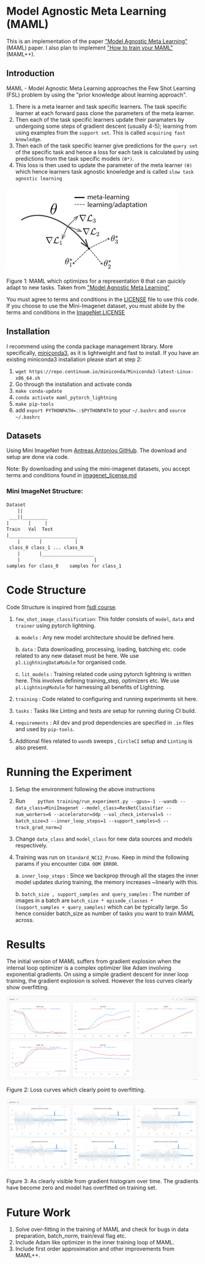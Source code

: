 # Model Agnostic Meta Learning (MAML)
This is an implementation of the paper ["Model Agnostic Meta Learning"](https://arxiv.org/abs/1703.03400) (MAML) paper.
I also plan to implement ["How to train your MAML"](https://arxiv.org/abs/1810.09502) (MAML++).

## Introduction

MAML - Model Agnostic Meta Learning approaches the Few Shot Learning (FSL) problem by using the "prior knowledge about learning approach". 
1. There is a meta learner and task specific learners. The task specific learner at each forward pass clone the parameters of the meta learner. 
2. Then each of the task specific learners update their paramaters by undergoing some steps of gradient descent (usually 4-5); learning from using examples from the ```support set```. This is called ```acquiring fast knowledge```.  
3. Then each of the task specific learner give predictions for the ```query set``` of the specific task and hence a loss for each task is calculated by using predictions from the task specific models ```(θ*)```. 
4. This loss is then used to update the parameter of the meta learner ```(θ)``` which hence learners task agnostic knowledge and is called ```slow task agnostic learning```

![alt text](./images/meta_learner.png)

Figure 1: MAML which optimizes for a representation θ that can quickly adapt to new tasks. Taken from ["Model Agnostic Meta Learning"](https://arxiv.org/abs/1703.03400)



You must agree to terms and conditions in the [LICENSE](./LICENSE) file to use this code. If you choose to use the Mini-Imagenet dataset, you must abide by the terms and conditions in the [ImageNet LICENSE](./ImageNetLicense.md)

## Installation

I recommend 
using the conda package management library. More specifically, 
[miniconda3](https://repo.continuum.io/miniconda/Miniconda3-latest-Linux-x86_64.sh), as it is lightweight and fast to install.
If you have an existing miniconda3 installation please start at step 2:
 1. ```wget https://repo.continuum.io/miniconda/Miniconda3-latest-Linux-x86_64.sh```
 2. Go through the installation and activate conda
 3. ```make conda-update```
 4. ```conda activate maml_pytorch_lightning```
 5. ```make pip-tools```
 6. add ```export PYTHONPATH=.:$PYTHONPATH``` to your ```~/.bashrc``` and ```source ~/.bashrc```


## Datasets

Using Mini ImageNet from [Antreas Antoniou GitHub](https://github.com/AntreasAntoniou/HowToTrainYourMAMLPytorch). The download and setup are done via code.


Note: By downloading and using the mini-imagenet datasets, you accept terms and conditions found in [imagenet_license.md](./ImageNetLicense.md) 

### Mini ImageNet Structure:

```
Dataset
    ||
 ___||_________
|       |     |
Train   Val  Test
|_________________________
    |       |            |
 class_0 class_1 ... class_N
    |       |___________________
    |                           |
samples for class_0    samples for class_1
```

# Code Structure

Code Structure is inspired from [fsdl course](https://github.com/sahamrit/fsdl-text-recognizer-2021-labs/tree/174ebbdc065442175d9457b7a97d6e065f3d9cd0).

1. ```few_shot_image_classification```: This folder consists of ```model```, ```data``` and ```trainer``` using pytorch lightning.

    a. ```models``` : Any new model architecture should be defined here.

    b. ```data``` : Data downloading, processing, loading, batching etc. code related to any new dataset must be here. We use ```pl.LightningDataModule``` for organised code.

    c. ```lit_models``` : Training related code using pytorch lightning is written here. This involves defining training_step, optimizers etc. We use ```pl.LightningModule``` for harnessing all benefits of Lightning.

2. ```training``` : Code related to configuring and running experiments sit here.

3. ```tasks``` : Tasks like Linting and tests are setup for running during CI build.

4. ```requirements``` : All dev and prod dependencies are specified in ```.in``` files and used by ```pip-tools```.

5. Additonal files related to ```wandb``` sweeps , ```CircleCI``` setup and ```Linting``` is also present.

# Running the Experiment

1. Setup the environment following the above instructions

2. Run ```    python training/run_experiment.py --gpus=-1 --wandb --data_class=MiniImagenet --model_class=ResNetClassifier --num_workers=6 --accelerator=ddp --val_check_interval=5 --batch_size=3 --inner_loop_steps=1 --support_samples=5 --track_grad_norm=2```

3. Change ```data_class``` and ```model_class``` for new data sources and models respectively.

4. Training was run on ```Standard_NC12_Promo```. Keep in mind the following params if you encounter ```CUDA OOM ERROR```.

    a. ```inner_loop_steps``` : Since we backprop through all the stages the inner model updates during training, the memory increases ~linearly with this.

    b. ```batch_size , support_samples and query_samples``` : The number of images in a batch are ```batch_size * episode_classes * (support_samples + query_samples)``` which can be typically large. So hence consider batch_size as number of tasks you want to train MAML across.
 
# Results

The initial version of MAML suffers from gradient explosion when the internal loop optimizer is a complex optimizer like Adam involving exponential gradients. On using a simple gradient descent for inner loop training, the gradient explosion is solved. However the loss curves clearly show overfitting. 

![alt text](./images/loss.png)

Figure 2: Loss curves which clearly point to overfitting.

![alt text](./images/gradients.png)

Figure 3: As clearly visible from gradient histogram over time. The gradients have become zero and model has overfitted on training set.

# Future Work

1. Solve over-fitting in the training of MAML and check for bugs in data preparation, batch_norm, train/eval flag etc.
2. Include Adam like optimizer in the inner training loop of MAML.
3. Include first order approximation and other improvements from MAML++.
 
